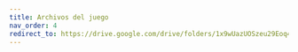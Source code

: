 ```yaml
---
title: Archivos del juego
nav_order: 4
redirect_to: https://drive.google.com/drive/folders/1x9wUazUOSzeu29Eoq43NH8_k9R5wghg-
---
```


